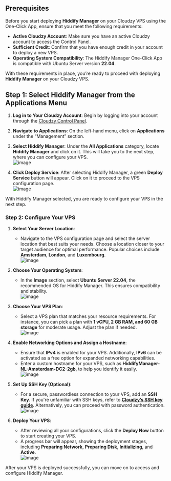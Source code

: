 

## Prerequisites  

Before you start deploying **Hiddify Manager** on your Cloudzy VPS using the One-Click App, ensure that you meet the following requirements:

- **Active Cloudzy Account**: Make sure you have an active Cloudzy account to access the Control Panel.  
- **Sufficient Credit**: Confirm that you have enough credit in your account to deploy a new VPS.  
- **Operating System Compatibility**: The Hiddify Manager One-Click App is compatible with Ubuntu Server version **22.04**.  

With these requirements in place, you’re ready to proceed with deploying **Hiddify Manager** on your Cloudzy VPS.

## Step 1: Select Hiddify Manager from the Applications Menu  

1. **Log in to Your Cloudzy Account**: Begin by logging into your account through the [Cloudzy Control Panel](https://panel.cloudzy.com).  

2. **Navigate to Applications**: On the left-hand menu, click on **Applications** under the “Management” section.  

3. **Select Hiddify Manager**: Under the **All Applications** category, locate **Hiddify Manager** and click on it. This will take you to the next step, where you can configure your VPS.   
  ![image](https://github.com/user-attachments/assets/2ce9d37f-852b-489d-9967-2ea290b1c2ae)

4. **Click Deploy Service**: After selecting Hiddify Manager, a green **Deploy Service** button will appear. Click on it to proceed to the VPS configuration page.  
 ![image](https://github.com/user-attachments/assets/746b4644-318f-4026-9766-7f7edd30e11d)

With Hiddify Manager selected, you are ready to configure your VPS in the next step.

### Step 2: Configure Your VPS

1. **Select Your Server Location**:  
   - Navigate to the VPS configuration page and select the server location that best suits your needs. Choose a location closer to your target audience for optimal performance. Popular choices include **Amsterdam**, **London**, and **Luxembourg**.    
![image](https://github.com/user-attachments/assets/d0771419-5c2d-4bdc-8281-37263437ab7a)


2. **Choose Your Operating System**:  
   - In the **Image** section, select **Ubuntu Server 22.04**, the recommended OS for Hiddify Manager. This ensures compatibility and stability.  
   ![image](https://github.com/user-attachments/assets/4939c4fd-4826-416b-a169-1554b3cc02f3)


3. **Choose Your VPS Plan**:  
   - Select a VPS plan that matches your resource requirements. For instance, you can pick a plan with **1 vCPU, 2 GB RAM, and 60 GB storage** for moderate usage. Adjust the plan if needed.  
   ![image](https://github.com/user-attachments/assets/ec57f711-f1e0-4c64-87db-2b5dcef27deb)


4. **Enable Networking Options and Assign a Hostname**:  
   - Ensure that **IPv4** is enabled for your VPS. Additionally, **IPv6** can be activated as a free option for expanded networking capabilities.  
   - Enter a custom hostname for your VPS, such as **HiddifyManager-NL-Amsterdam-DC2-2gb**, to help you identify it easily.  
   ![image](https://github.com/user-attachments/assets/7598a800-9df8-438c-a46c-ab51ed94f9cf)


5. **Set Up SSH Key (Optional)**:  
   - For a secure, passwordless connection to your VPS, add an **SSH Key**. If you're unfamiliar with SSH keys, refer to **[Cloudzy’s SSH key guide](https://cloudzy.com/kb/linux/connection/)**. Alternatively, you can proceed with password authentication.  
  ![image](https://github.com/user-attachments/assets/7dbfd91c-d82c-4d34-83f5-1c0ddf91396e)

6. **Deploy Your VPS**:  
   - After reviewing all your configurations, click the **Deploy Now** button to start creating your VPS.  
   - A progress bar will appear, showing the deployment stages, including **Preparing Network**, **Preparing Disk**, **Initializing**, and **Active**.  
   ![image](https://github.com/user-attachments/assets/07640430-580d-47f2-b766-b5477832a164)


After your VPS is deployed successfully, you can move on to access and configure Hiddify Manager.

